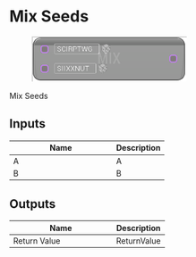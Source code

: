 # Mix Seeds

<div align="left" data-full-width="false">

<figure><img src="../../../../api/Math/Seed/Mix_Seeds.png" alt=""><figcaption></figcaption></figure>

</div>

Mix Seeds

## Inputs

<table><thead><tr><th width="170">Name</th><th>Description</th></tr></thead><tbody><tr><td>A</td><td>A</td></tr><tr><td>B</td><td>B</td></tr></tbody></table>

## Outputs

<table><thead><tr><th width="170">Name</th><th>Description</th></tr></thead><tbody><tr><td>Return Value</td><td>ReturnValue</td></tr></tbody></table>

